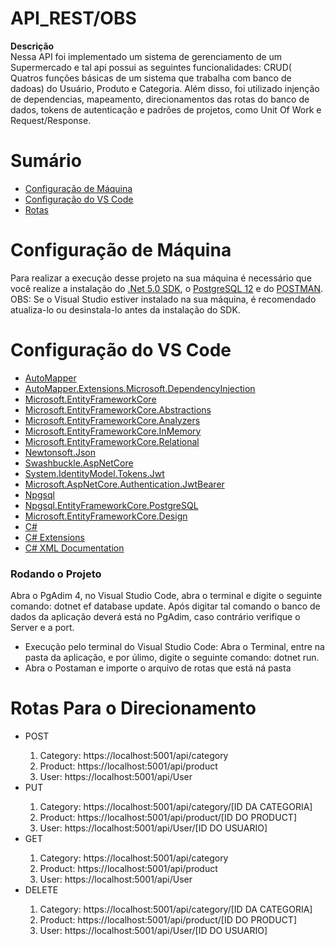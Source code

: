 # API_REST/OBS
**Descrição** </br>
Nessa  API foi implementado um sistema de gerenciamento de um Supermercado e tal  api possui as seguintes funcionalidades: CRUD( Quatros funções básicas de um sistema que
trabalha com banco de dadoas) do Usuário, Produto e Categoria. Além disso, foi utilizado injenção de dependencias, mapeamento, direcionamentos das rotas do banco de dados,
tokens de autenticação e padrões de projetos, como Unit Of Work e Request/Response.

# Sumário
<ul>
  <li><a href = "#Maquina"> Configuração de Máquina</a></li>
  <li><a href = "#VsCode"> Configuração do VS Code</a></li>
  <li><a href = "#rota"> Rotas</a></li>
  
 </ul>
 
<h1 id="Maquina"> Configuração de Máquina</h1>

Para realizar a execução desse projeto na sua máquina é necessário que você realize a instalação do [.Net 5.0 SDK](https://dotnet.microsoft.com/download/visual-studio-sdks), o [PostgreSQL 12](https://www.enterprisedb.com/downloads/postgres-postgresql-downloads) e do [POSTMAN](https://www.postman.com/downloads/).  
OBS: Se o Visual Studio estiver instalado na sua máquina, é recomendado atualiza-lo ou desinstala-lo antes da instalação do SDK.

 <h1 id="VsCode"> Configuração do VS Code</h1>
<ul>
  <li><a href="https://www.nuget.org/packages/AutoMapper/10.1.1">AutoMapper</a></li> 
  <li><a href="https://www.nuget.org/packages/AutoMapper.Extensions.Microsoft.DependencyInjection/6.0.0?_src=template">AutoMapper.Extensions.Microsoft.DependencyInjection</a></li>
  <li><a href="https://www.nuget.org/packages/Microsoft.EntityFrameworkCore/3.1.12">Microsoft.EntityFrameworkCore</a></li>
  <li><a href="https://www.nuget.org/packages/Microsoft.EntityFrameworkCore.Abstractions/3.1.12">Microsoft.EntityFrameworkCore.Abstractions</a></li> 
  <li><a href="https://www.nuget.org/packages/Microsoft.EntityFrameworkCore.Analyzers/3.1.12">Microsoft.EntityFrameworkCore.Analyzers</a></li> 
  <li><a href="https://www.nuget.org/packages/Microsoft.EntityFrameworkCore.InMemory/3.1.12">Microsoft.EntityFrameworkCore.InMemory</a></li>
  <li><a href="https://www.nuget.org/packages/Microsoft.EntityFrameworkCore.Relational/3.1.12">Microsoft.EntityFrameworkCore.Relational</a></li>
  <li><a href="https://www.nuget.org/packages/Newtonsoft.Json/12.0.3">Newtonsoft.Json</a></li>
  <li><a href="https://www.nuget.org/packages/Swashbuckle.AspNetCore/5.6.3">Swashbuckle.AspNetCore</a></li>
  <li><a href="https://www.nuget.org/packages/System.IdentityModel.Tokens.Jwt/6.8.0">System.IdentityModel.Tokens.Jwt</a</li>
  <li><a href="https://www.nuget.org/packages/Microsoft.AspNetCore.Authentication.JwtBearer/3.1.12">Microsoft.AspNetCore.Authentication.JwtBearer</a></li>
  <li><a href="https://www.nuget.org/packages/Npgsql/4.1.3">Npgsql</a></li>
  <li><a href="https://www.nuget.org/packages/Npgsql.EntityFrameworkCore.PostgreSQL/3.1.3">Npgsql.EntityFrameworkCore.PostgreSQL</a></li>
  <li><a href="https://www.nuget.org/packages/Microsoft.EntityFrameworkCore.Design/3.1.11">Microsoft.EntityFrameworkCore.Design</a></li>
  <li><a href="https://marketplace.visualstudio.com/items?itemName=ms-dotnettools.csharp">C#</a></li>
  <li><a href="https://marketplace.visualstudio.com/items?itemName=jchannon.csharpextensions">C# Extensions</a></li>
  <li><a href="https://marketplace.visualstudio.com/items?itemName=k--kato.docomment">C# XML Documentation</a></li>
  
</ul>

### Rodando o Projeto
Abra o PgAdim 4, no Visual Studio Code, abra o terminal e digite o seguinte comando: dotnet ef database update. Após digitar tal comando o banco de dados da aplicação deverá está no PgAdim, caso contrário verifique o Server e a port.
    <ul>
        <li> Execução pelo terminal do Visual Studio Code: Abra o Terminal, entre na pasta da aplicação, e por úlimo, digite o seguinte comando: dotnet run.
        <li> Abra o Postaman e importe o arquivo de rotas que está ná pasta 
    </ul>

<h1 id="rota"> Rotas Para o Direcionamento</h1>
 <ul>
   
   <li>  POST </li>
   <ol>
     <li> Category:  https://localhost:5001/api/category</li>
     <li> Product:  https://localhost:5001/api/product</li>
     <li> User:  https://localhost:5001/api/User</li>
   </ol>
  
   <li>  PUT </li>
   <ol>
     <li> Category:  https://localhost:5001/api/category/[ID DA CATEGORIA]</li>
     <li> Product:  https://localhost:5001/api/product/[ID DO PRODUCT]</li>
     <li> User:  https://localhost:5001/api/User/[ID DO USUARIO]</li>
   </ol>
  
   <li>  GET </li>
   <ol>
     <li> Category:  https://localhost:5001/api/category</li>
     <li> Product:  https://localhost:5001/api/product</li>
     <li> User:  https://localhost:5001/api/User</li>
   </ol>
   
   <li>  DELETE </li>
   <ol>
     <li> Category:  https://localhost:5001/api/category/[ID DA CATEGORIA]</li>
     <li> Product:  https://localhost:5001/api/product/[ID DO PRODUCT]</li>
     <li> User:  https://localhost:5001/api/User/[ID DO USUARIO]</li>
   </ol>
 </ul
